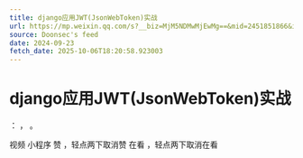 ```yaml
---
title: django应用JWT(JsonWebToken)实战
url: https://mp.weixin.qq.com/s?__biz=MjM5NDMwMjEwMg==&mid=2451851866&idx=1&sn=6af8bd08ac5595df1da3792027fa0e94
source: Doonsec's feed
date: 2024-09-23
fetch_date: 2025-10-06T18:20:58.923003
---
```


# django应用JWT(JsonWebToken)实战

：
，
。

视频
小程序
赞
，轻点两下取消赞
在看
，轻点两下取消在看